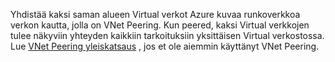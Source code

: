 Yhdistää kaksi saman alueen Virtual verkot Azure kuvaa runkoverkkoa verkon kautta, jolla on VNet Peering. Kun peered, kaksi Virtual verkkojen tulee näkyviin yhteyden kaikkiin tarkoituksiin yksittäisen Virtual verkostossa. Lue [VNet Peering yleiskatsaus](../articles/virtual-network/virtual-network-peering-overview.md) , jos et ole aiemmin käyttänyt VNet Peering.

